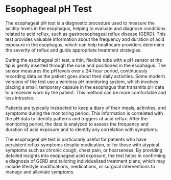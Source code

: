 <!--
source: gpt-40
tags: tests
-->

# Esophageal pH Test

The esophageal pH test is a diagnostic procedure used to measure the acidity levels in the esophagus, helping to evaluate and diagnose conditions related to acid reflux, such as gastroesophageal reflux disease (GERD). This test provides valuable information about the frequency and duration of acid exposure in the esophagus, which can help healthcare providers determine the severity of reflux and guide appropriate treatment strategies.

During the esophageal pH test, a thin, flexible tube with a pH sensor at the tip is gently inserted through the nose and positioned in the esophagus. The sensor measures the pH levels over a 24-hour period, continuously recording data as the patient goes about their daily activities. Some modern versions of the test use a wireless pH monitoring system, which involves placing a small, temporary capsule in the esophagus that transmits pH data to a receiver worn by the patient. This method can be more comfortable and less intrusive.

Patients are typically instructed to keep a diary of their meals, activities, and symptoms during the monitoring period. This information is correlated with the pH data to identify patterns and triggers of acid reflux. After the monitoring period, the data is analyzed to assess the frequency and duration of acid exposure and to identify any correlation with symptoms.

The esophageal pH test is particularly useful for patients who have persistent reflux symptoms despite medication, or for those with atypical symptoms such as chronic cough, chest pain, or hoarseness. By providing detailed insights into esophageal acid exposure, the test helps in confirming a diagnosis of GERD and tailoring individualized treatment plans, which may include lifestyle modifications, medications, or surgical interventions to manage and alleviate symptoms.
